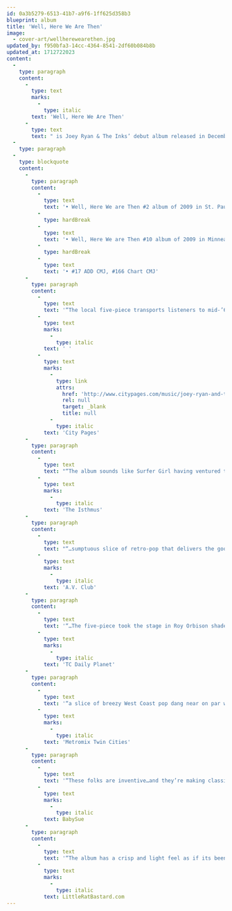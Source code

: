 ```yaml
---
id: 0a3b5279-6513-41b7-a9f6-1ff625d358b3
blueprint: album
title: 'Well, Here We Are Then'
image:
  - cover-art/wellherewearethen.jpg
updated_by: f950bfa3-14cc-4364-8541-2df60b084b8b
updated_at: 1712722023
content:
  -
    type: paragraph
    content:
      -
        type: text
        marks:
          -
            type: italic
        text: 'Well, Here We Are Then'
      -
        type: text
        text: " is Joey Ryan & The Inks’ debut album released in December of 2009. Ryan had the bulk of these 12\_songs written and recorded\_in demo form & began forming the band in late 2008.\_ Coming from a variety of previous and current projects\_(The Exchange, The Alarmists, Flin Flon Bombers, Consolation Champ, Shanghai Subway)\_these\_‘Inks’ helped add\_the missing\_razor sharp instrumentation & polish that helped catapult the band onto the Twin Cities indie pop scene. The\_album topped many\_year end lists and helped land the band as a finalist in Vita.mn’s best new band competition."
  -
    type: paragraph
  -
    type: blockquote
    content:
      -
        type: paragraph
        content:
          -
            type: text
            text: '• Well, Here We are Then #2 album of 2009 in St. Paul Pioneer Press'
          -
            type: hardBreak
          -
            type: text
            text: '• Well, Here We are Then #10 album of 2009 in Minneapolis Star Tribune'
          -
            type: hardBreak
          -
            type: text
            text: '• #17 ADD CMJ, #166 Chart CMJ'
      -
        type: paragraph
        content:
          -
            type: text
            text: '“The local five-piece transports listeners to mid-’60s California, where masses of beach bums were able to sing four-part harmonies while simultaneously surfing monster waves and daydreaming about Liverpool and Cuban heel boots.” –'
          -
            type: text
            marks:
              -
                type: italic
            text: ' '
          -
            type: text
            marks:
              -
                type: link
                attrs:
                  href: 'http://www.citypages.com/music/joey-ryan-and-the-inks-well-here-we-are-then-6724522'
                  rel: null
                  target: _blank
                  title: null
              -
                type: italic
            text: 'City Pages'
      -
        type: paragraph
        content:
          -
            type: text
            text: "“The album sounds like Surfer Girl having ventured to a place where the buffalo roam. Well, Here We Are Then is a lonely sonic landscape, it’s worthy of your lust.” –\_"
          -
            type: text
            marks:
              -
                type: italic
            text: 'The Isthmus'
      -
        type: paragraph
        content:
          -
            type: text
            text: "“…sumptuous slice of retro-pop that delivers the goods”\_– "
          -
            type: text
            marks:
              -
                type: italic
            text: 'A.V. Club'
      -
        type: paragraph
        content:
          -
            type: text
            text: '“…The five-piece took the stage in Roy Orbison shades and with a confident swagger…Ryan and his crew shook the shack with boundless energy and unabashed pop sweetness that brought to mind the current “twee” sound as well as the doo-wop acts of the 1950s.” – '
          -
            type: text
            marks:
              -
                type: italic
            text: 'TC Daily Planet'
      -
        type: paragraph
        content:
          -
            type: text
            text: '“a slice of breezy West Coast pop dang near on par with the greats of the genre. Like Brian Wilson before him, Ryan understands the power of pairing melancholic ache with exceedingly sunny melodies, while his bandmates toss off tasty power-pop riffs with a razor-sharp accuracy rarely heard outside of early Cars records” – '
          -
            type: text
            marks:
              -
                type: italic
            text: 'Metromix Twin Cities'
      -
        type: paragraph
        content:
          -
            type: text
            text: '“These folks are inventive…and they’re making classic pop music that will sound incredible for decades to come. Twelve groovy cuts here. TOP PICK. 5 Stars!”- '
          -
            type: text
            marks:
              -
                type: italic
            text: BabySue
      -
        type: paragraph
        content:
          -
            type: text
            text: '“The album has a crisp and light feel as if its been hanging out to dry on a clothesline all day in the grassy fields of the Midwest. Yep. In six minutes, a talented band can take us places some bands aspire (and never get) to. Do yourself a favor and find out about Minneapolis’s best-kept secret before it spreads beyond the Midwest!” – '
          -
            type: text
            marks:
              -
                type: italic
            text: LittleRatBastard.com
---
```

